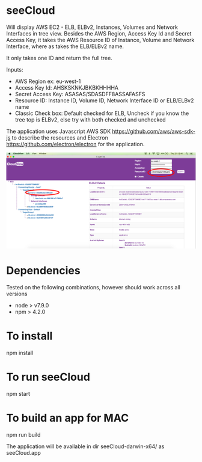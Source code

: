# seeCloud
Will display AWS EC2 - ELB, ELBv2, Instances, Volumes and Network Interfaces in tree view. Besides the AWS Region, Access Key Id and Secret Access Key, it takes the AWS Resource ID of Instance, Volume and Network Interface, where as takes the ELB/ELBv2 name.

It only takes one ID and return the full tree.

Inputs:
- AWS Region ex: eu-west-1
- Access Key Id: AHSKSKNKJBKBKHHHHA
- Secret Access Key: ASASAS/SDASDFF8ASSAFASFS
- Resource ID: Instance ID, Volume ID, Network Interface ID or ELB/ELBv2 name
- Classic Check box: Default checked for ELB, Uncheck if you know the tree top is ELBv2, else try with both checked and unchecked

The application uses Javascript AWS SDK https://github.com/aws/aws-sdk-js to describe the resources and Electron https://github.com/electron/electron for the application.

![alt text](pictures/cloudViewELBv2.png)

# Dependencies
Tested on the following combinations, however should work across all versions
- node > v7.9.0
- npm > 4.2.0

# To install
npm install

# To run seeCloud
npm start

# To build an app for MAC
npm run build

The application will be available in dir seeCloud-darwin-x64/ as seeCloud.app
